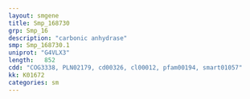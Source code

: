 ```yaml
---
layout: smgene
title: Smp_168730
grp: Smp_16
description: "carbonic anhydrase"
smp: Smp_168730.1
uniprot: "G4VLX3"
length:   852
cdd: "COG3338, PLN02179, cd00326, cl00012, pfam00194, smart01057"
kk: K01672
categories: sm
---
```


